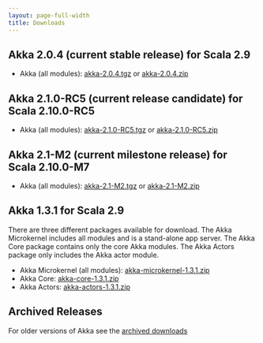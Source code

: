 ```yaml
---
layout: page-full-width
title: Downloads
---
```


## Akka 2.0.4 (current stable release) for Scala 2.9

* Akka (all modules): [akka-2.0.4.tgz](http://download.akka.io/downloads/akka-2.0.4.tgz) or [akka-2.0.4.zip](http://download.akka.io/downloads/akka-2.0.4.zip)


## Akka 2.1.0-RC5 (current release candidate) for Scala 2.10.0-RC5

* Akka (all modules): [akka-2.1.0-RC5.tgz](http://download.akka.io/downloads/akka-2.1.0-RC5.tgz) or [akka-2.1.0-RC5.zip](http://download.akka.io/downloads/akka-2.1.0-RC5.zip)


## Akka 2.1-M2 (current milestone release) for Scala 2.10.0-M7

* Akka (all modules): [akka-2.1-M2.tgz](http://download.akka.io/downloads/akka-2.1-M2.tgz) or [akka-2.1-M2.zip](http://download.akka.io/downloads/akka-2.1-M2.zip)


## Akka 1.3.1 for Scala 2.9

There are three different packages available for download. The Akka Microkernel includes all modules and is a stand-alone app server. The Akka Core package contains only the core Akka modules. The Akka Actors package only includes the Akka actor module.

* Akka Microkernel (all modules): [akka-microkernel-1.3.1.zip](http://download.akka.io/downloads/akka-microkernel-1.3.1.zip)
* Akka Core: [akka-core-1.3.1.zip](http://download.akka.io/downloads/akka-core-1.3.1.zip)
* Akka Actors: [akka-actors-1.3.1.zip](http://download.akka.io/downloads/akka-actors-1.3.1.zip)


## Archived Releases

For older versions of Akka see the [archived downloads](http://download.akka.io/downloads/archive)
